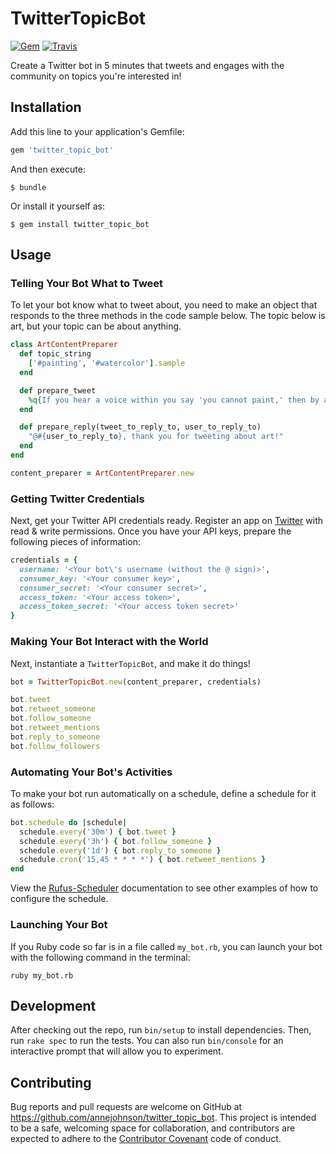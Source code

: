 # TwitterTopicBot

[![Gem](https://img.shields.io/gem/v/twitter_topic_bot.svg?style=flat-square)](https://rubygems.org/gems/twitter_topic_bot)
[![Travis](https://img.shields.io/travis/annejohnson/twitter_topic_bot.svg?style=flat-square)](https://travis-ci.org/annejohnson/twitter_topic_bot)

Create a Twitter bot in 5 minutes that tweets and engages with the community on topics you're interested in!

## Installation

Add this line to your application's Gemfile:

```ruby
gem 'twitter_topic_bot'
```

And then execute:

    $ bundle

Or install it yourself as:

    $ gem install twitter_topic_bot

## Usage

### Telling Your Bot What to Tweet

To let your bot know what to tweet about, you need to make an object that responds to the three methods in the code sample below. The topic below is art, but your topic can be about anything.

```ruby
class ArtContentPreparer
  def topic_string
    ['#painting', '#watercolor'].sample
  end

  def prepare_tweet
    %q{If you hear a voice within you say 'you cannot paint,' then by all means paint, and that voice will be silenced. -Vincent Van Gogh}
  end

  def prepare_reply(tweet_to_reply_to, user_to_reply_to)
    "@#{user_to_reply_to}, thank you for tweeting about art!"
  end
end

content_preparer = ArtContentPreparer.new
```

### Getting Twitter Credentials

Next, get your Twitter API credentials ready. Register an app on [Twitter](https://apps.twitter.com/) with read & write permissions. Once you have your API keys, prepare the following pieces of information:

```ruby
credentials = {
  username: '<Your bot\'s username (without the @ sign)>',
  consumer_key: '<Your consumer key>',
  consumer_secret: '<Your consumer secret>',
  access_token: '<Your access token>',
  access_token_secret: '<Your access token secret>'
}
```

### Making Your Bot Interact with the World

Next, instantiate a `TwitterTopicBot`, and make it do things!

```ruby
bot = TwitterTopicBot.new(content_preparer, credentials)

bot.tweet
bot.retweet_someone
bot.follow_someone
bot.retweet_mentions
bot.reply_to_someone
bot.follow_followers
```

### Automating Your Bot's Activities

To make your bot run automatically on a schedule, define a schedule for it as follows:

```ruby
bot.schedule do |schedule|
  schedule.every('30m') { bot.tweet }
  schedule.every('3h') { bot.follow_someone }
  schedule.every('1d') { bot.reply_to_someone }
  schedule.cron('15,45 * * * *') { bot.retweet_mentions }
end
```

View the [Rufus-Scheduler](https://github.com/jmettraux/rufus-scheduler) documentation to see other examples of how to configure the schedule.

### Launching Your Bot

If you Ruby code so far is in a file called `my_bot.rb`, you can launch your bot with the following command in the terminal:

```
ruby my_bot.rb
```

## Development

After checking out the repo, run `bin/setup` to install dependencies. Then, run `rake spec` to run the tests. You can also run `bin/console` for an interactive prompt that will allow you to experiment.

## Contributing

Bug reports and pull requests are welcome on GitHub at https://github.com/annejohnson/twitter_topic_bot. This project is intended to be a safe, welcoming space for collaboration, and contributors are expected to adhere to the [Contributor Covenant](http://contributor-covenant.org) code of conduct.
